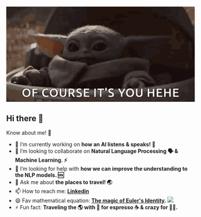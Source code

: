 
![](https://github.com/himanshubeniwal/himanshubeniwal/blob/master/tenor.gif)
## Hi there 👋
Know about me! 💭

- 🔭 I’m currently working on <b>how an AI listens & speaks! 🤖</b>
- 👯 I’m looking to collaborate on <b>Natural Language Processing 🗣 & Machine Learning. ⚡ </b>
- 🤔 I’m looking for help with <b>how we can improve the understanding to the NLP models. 🆒 </b>
- 💬 Ask me about <b>the places to travel! 🌏 </b>
- 📫 How to reach me: <b>[Linkedin](https://www.linkedin.com/in/himanshubeniwal/) </b> 
- 😄 Fav mathematical equation: <b>[The magic of Euler's Identity](https://en.wikipedia.org/wiki/Euler%27s_identity#:~:text=A%20poll%20of%20readers%20conducted,the%20%22greatest%20equation%20ever%22). <img src="https://render.githubusercontent.com/render/math?math=e^{i \pi}%2B1= 0"> </b>
- ⚡ Fun fact: <b>Traveling the 🌎 with 🖤 for espresso ☕️ & crazy for 🐱‍💻. </b>
